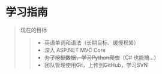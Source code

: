 # 学习指南
> 现在的目标
> > * 英语单词和语法（长期目标、缓慢积累）
> > * 深入 ASP.NET MVC Core
> > * ~~为了挖掘数据，学习Python爬虫~~（C# 也能搞...）
> > * 团队管理使用Git，上传到GitHub，学习SVN
>
